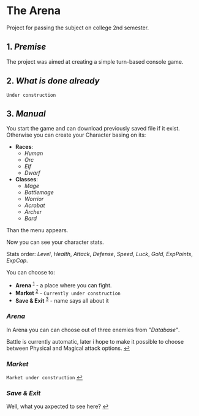 # __The Arena__
Project for passing the subject on college 2nd semester.

## 1. _Premise_
The project was aimed at creating a simple turn-based console game.

## 2. _What is done already_

`Under construction`

## 3. _Manual_
You start the game and can download previously saved file if it exist.
Otherwise you can create your Character basing on its:

* __Races__:
    * _Human_
    * _Orc_
    * _Elf_
    * _Dwarf_
* __Classes__:
    * _Mage_
    * _Battlemage_
    * _Worrior_
    * _Acrobat_
    * _Archer_
    * _Bard_

Than the menu appears.

Now you can see your character stats.

Stats order: _Level_, _Health_, _Attack_, _Defense_, _Speed_, _Luck_, _Gold_, _ExpPoints_, _ExpCap_.

You can choose to:
* __Arena__ <sup id="a1">[1](#f1)</sup> - a place where you can fight.
* __Market__ <sup id="a2">[2](#f2)</sup> - `Currently under construction`
* __Save & Exit__ <sup id="a3">[3](#f3)</sup> - name says all about it

### <b id="f1">_Arena_</b> 

In Arena you can can choose out of three enemies from _"Database"_.

Battle is currently automatic, later i hope to make it possible to choose between Physical and Magical attack options. [↩](#a1)

### <b id="f2">_Market_</b>

`Market under construction` [↩](#a2)

### <b id="f3">_Save & Exit_</b>

Well, what you axpected to see here? [↩](#a3)